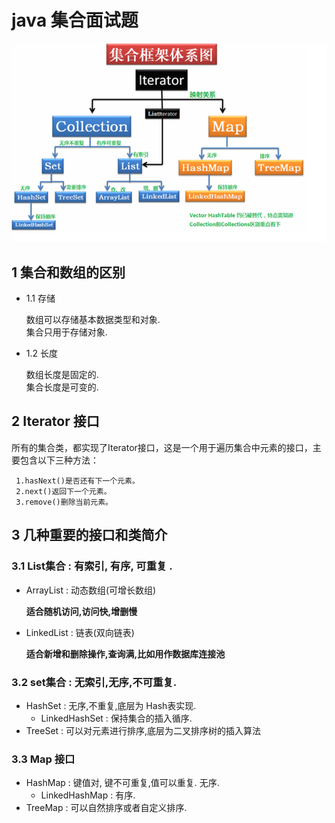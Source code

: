 
# java 集合面试题

![集合框架体系统](https://github.com/bigDataHell/Kangaroo-/blob/master/images/%E9%9B%86%E5%90%88%E6%A1%86%E6%9E%B6%E4%BD%93%E7%B3%BB%E5%9B%BE.png)

## 1 集合和数组的区别

  * 1.1  存储
  
      数组可以存储基本数据类型和对象.<br>
      集合只用于存储对象.
  * 1.2  长度
  
    数组长度是固定的.<br>
    集合长度是可变的.
    
## 2 Iterator 接口

 所有的集合类，都实现了Iterator接口，这是一个用于遍历集合中元素的接口，主要包含以下三种方法：
 
     1.hasNext()是否还有下一个元素。
     2.next()返回下一个元素。
     3.remove()删除当前元素。
     
     
 ## 3 几种重要的接口和类简介
 
 ### 3.1 List集合 : 有索引, 有序, 可重复 .
     
  * ArrayList : 动态数组(可增长数组)
    
    __适合随机访问,访问快,增删慢__
    
  * LinkedList : 链表(双向链表)
    
    __适合新增和删除操作,查询满,比如用作数据库连接池__
 
 ### 3.2 set集合 : 无索引,无序,不可重复.
 
 
  * HashSet : 无序,不重复,底层为 Hash表实现.
    * LinkedHashSet : 保持集合的插入循序.
  * TreeSet : 可以对元素进行排序,底层为二叉排序树的插入算法
  
  ### 3.3 Map 接口
  
   * HashMap : 键值对, 键不可重复,值可以重复. 无序.
     * LinkedHashMap : 有序.
   * TreeMap : 可以自然排序或者自定义排序.
  

  
  
 

 
 

 
